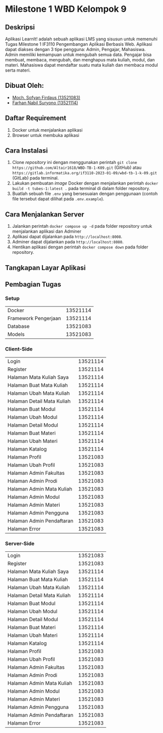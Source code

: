 # Milestone 1 WBD Kelompok 9

## Deskripsi
Aplikasi LearnIt! adalah sebuah aplikasi LMS yang sisusun untuk memenuhi Tugas Milestone 1 IF3110 Pengembangan Aplikasi Berbasis Web. Aplikasi dapat diakses dengan 3 tipe pengguna: Admin, Pengajar, Mahasiswa. Admin memiliki kemampuan untuk mengubah semua data. Pengajar bisa membuat, membaca, mengubah, dan menghapus mata kuliah, modul, dan materi. Mahasiswa dapat mendaftar suatu mata kuliah dan membaca modul serta materi.

## Dibuat Oleh:
- [Moch. Sofyan Firdaus (13521083)](https://github.com/msfir)
- [Farhan Nabil Suryono (13521114)](https://github.com/Altair1618)

## Daftar Requirement
1. Docker untuk menjalankan aplikasi
2. Browser untuk membuka aplikasi

## Cara Instalasi
1. Clone _repository_ ini dengan menggunakan perintah `git clone https://github.com/Altair1618/WBD-TB-1-K09.git` (GitHub) atau `https://gitlab.informatika.org/if3110-2023-01-09/wbd-tb-1-k-09.git` (GitLab) pada terminal.
2. Lakukan pembuatan _image_ Docker dengan menjalankan perintah `docker build -t tubes-1:latest .` pada terminal di dalam folder repository.
3. Buatlah sebuah file `.env` yang bersesuaian dengan penggunaan (contoh file tersebut dapat dilihat pada `.env.example`).

## Cara Menjalankan Server
1. Jalankan perintah `docker compose up -d` pada folder repository untuk menjalankan aplikasi dan Adminer
2. Aplikasi dapat dijalankan pada `http://localhost:8008`.
3. Adminer dapat dijalankan pada `http://localhost:8080`.
4. Hentikan aplikasi dengan perintah `docker compose down` pada folder repository.

## Tangkapan Layar Aplikasi

## Pembagian Tugas
### Setup
<table>
  <tbody>
    <tr>
      <td>Docker</td>
      <td>13521114</td>
    </tr>
    <tr>
      <td>Framework Pengerjaan</td>
      <td>13521114</td>
    </tr>
    <tr>
      <td>Database</td>
      <td>13521083</td>
    </tr>
    <tr>
      <td>Models</td>
      <td>13521083</td>
    </tr>
  </tbody>
</table>

### Client-Side
<table>
  <tbody>
    <tr>
      <td>Login</td>
      <td>13521114</td>
    </tr>
    <tr>
      <td>Register</td>
      <td>13521114</td>
    </tr>
    <tr>
      <td>Halaman Mata Kuliah Saya</td>
      <td>13521114</td>
    </tr>
    <tr>
      <td>Halaman Buat Mata Kuliah</td>
      <td>13521114</td>
    </tr>
    <tr>
      <td>Halaman Ubah Mata Kuliah</td>
      <td>13521114</td>
    </tr>
    <tr>
      <td>Halaman Detail Mata Kuliah</td>
      <td>13521114</td>
    </tr>
    <tr>
      <td>Halaman Buat Modul</td>
      <td>13521114</td>
    </tr>
    <tr>
      <td>Halaman Ubah Modul</td>
      <td>13521114</td>
    </tr>
    <tr>
      <td>Halaman Detail Modul</td>
      <td>13521114</td>
    </tr>
    <tr>
      <td>Halaman Buat Materi</td>
      <td>13521114</td>
    </tr>
    <tr>
      <td>Halaman Ubah Materi</td>
      <td>13521114</td>
    </tr>
    <tr>
      <td>Halaman Katalog</td>
      <td>13521114</td>
    </tr>
    <tr>
      <td>Halaman Profil</td>
      <td>13521083</td>
    </tr>
    <tr>
      <td>Halaman Ubah Profil</td>
      <td>13521083</td>
    </tr>
    <tr>
      <td>Halaman Admin Fakultas</td>
      <td>13521083</td>
    </tr>
    <tr>
      <td>Halaman Admin Prodi</td>
      <td>13521083</td>
    </tr>
    <tr>
      <td>Halaman Admin Mata Kuliah</td>
      <td>13521083</td>
    </tr>
    <tr>
      <td>Halaman Admin Modul</td>
      <td>13521083</td>
    </tr>
    <tr>
      <td>Halaman Admin Materi</td>
      <td>13521083</td>
    </tr>
    <tr>
      <td>Halaman Admin Pengguna</td>
      <td>13521083</td>
    </tr>
    <tr>
      <td>Halaman Admin Pendaftaran</td>
      <td>13521083</td>
    </tr>
    <tr>
      <td>Halaman Error</td>
      <td>13521083</td>
    </tr>
  </tbody>
</table>

### Server-Side
<table>
  <tbody>
    <tr>
      <td>Login</td>
      <td>13521083</td>
    </tr>
    <tr>
      <td>Register</td>
      <td>13521083</td>
    </tr>
    <tr>
      <td>Halaman Mata Kuliah Saya</td>
      <td>13521114</td>
    </tr>
    <tr>
      <td>Halaman Buat Mata Kuliah</td>
      <td>13521114</td>
    </tr>
    <tr>
      <td>Halaman Ubah Mata Kuliah</td>
      <td>13521114</td>
    </tr>
    <tr>
      <td>Halaman Detail Mata Kuliah</td>
      <td>13521114</td>
    </tr>
    <tr>
      <td>Halaman Buat Modul</td>
      <td>13521114</td>
    </tr>
    <tr>
      <td>Halaman Ubah Modul</td>
      <td>13521114</td>
    </tr>
    <tr>
      <td>Halaman Detail Modul</td>
      <td>13521114</td>
    </tr>
    <tr>
      <td>Halaman Buat Materi</td>
      <td>13521114</td>
    </tr>
    <tr>
      <td>Halaman Ubah Materi</td>
      <td>13521114</td>
    </tr>
    <tr>
      <td>Halaman Katalog</td>
      <td>13521114</td>
    </tr>
    <tr>
      <td>Halaman Profil</td>
      <td>13521083</td>
    </tr>
    <tr>
      <td>Halaman Ubah Profil</td>
      <td>13521083</td>
    </tr>
    <tr>
      <td>Halaman Admin Fakultas</td>
      <td>13521083</td>
    </tr>
    <tr>
      <td>Halaman Admin Prodi</td>
      <td>13521083</td>
    </tr>
    <tr>
      <td>Halaman Admin Mata Kuliah</td>
      <td>13521083</td>
    </tr>
    <tr>
      <td>Halaman Admin Modul</td>
      <td>13521083</td>
    </tr>
    <tr>
      <td>Halaman Admin Materi</td>
      <td>13521083</td>
    </tr>
    <tr>
      <td>Halaman Admin Pengguna</td>
      <td>13521083</td>
    </tr>
    <tr>
      <td>Halaman Admin Pendaftaran</td>
      <td>13521083</td>
    </tr>
    <tr>
      <td>Halaman Error</td>
      <td>13521083</td>
    </tr>
  </tbody>
</table>
